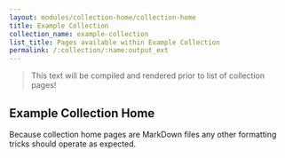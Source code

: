 ```yaml
---
layout: modules/collection-home/collection-home
title: Example Collection
collection_name: example-collection
list_title: Pages available within Example Collection
permalink: /:collection/:name:output_ext
---
```




> This text will be compiled and rendered prior to list of collection pages!


## Example Collection Home


Because collection home pages are MarkDown files any other formatting tricks should operate as expected.
